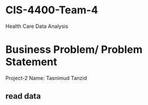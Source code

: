 # CIS-4400-Team-4
Health Care Data Analysis

# Business Problem/ Problem Statement

Project-2 
Name: Tasnimud Tanzid
## read data
